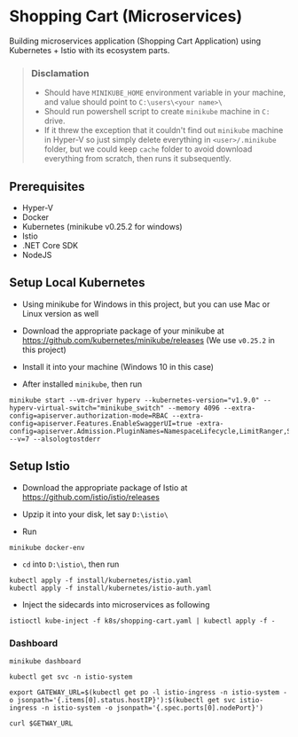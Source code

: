 # Shopping Cart (Microservices)
Building microservices application (Shopping Cart Application) using Kubernetes + Istio with its ecosystem parts.

> ### Disclamation 
> - Should have `MINIKUBE_HOME` environment variable in your machine, and value should point to `C:\users\<your name>\`
> - Should run powershell script to create `minikube` machine in `C:` drive.
> - If it threw the exception that it couldn't find out `minikube` machine in Hyper-V so just simply delete everything in `<user>/.minikube` folder, but we could keep `cache` folder to avoid download everything from scratch, then runs it subsequently.

## Prerequisites
- Hyper-V
- Docker
- Kubernetes (minikube v0.25.2 for windows)
- Istio
- .NET Core SDK
- NodeJS

## Setup Local Kubernetes
- Using minikube for Windows in this project, but you can use Mac or Linux version as well

- Download the appropriate package of your minikube at https://github.com/kubernetes/minikube/releases (We use `v0.25.2` in this project)

- Install it into your machine (Windows 10 in this case)

- After installed `minikube`, then run 

```
minikube start --vm-driver hyperv --kubernetes-version="v1.9.0" --hyperv-virtual-switch="minikube_switch" --memory 4096 --extra-config=apiserver.authorization-mode=RBAC --extra-config=apiserver.Features.EnableSwaggerUI=true -extra-config=apiserver.Admission.PluginNames=NamespaceLifecycle,LimitRanger,ServiceAccount,DefaultStorageClass,DefaultTolerationSeconds,MutatingAdmissionWebhook,ValidatingAdmissionWebhook,ResourceQuota --v=7 --alsologtostderr
```

## Setup Istio
- Download the appropriate package of Istio at https://github.com/istio/istio/releases 

- Upzip it into your disk, let say `D:\istio\` 

- Run
```
minikube docker-env
```

- `cd` into `D:\istio\`, then run

```
kubectl apply -f install/kubernetes/istio.yaml
kubectl apply -f install/kubernetes/istio-auth.yaml
```

- Inject the sidecards into microservices as following 

```
istioctl kube-inject -f k8s/shopping-cart.yaml | kubectl apply -f -
```

### Dashboard

```
minikube dashboard
```

```
kubectl get svc -n istio-system
```

```
export GATEWAY_URL=$(kubectl get po -l istio-ingress -n istio-system -o jsonpath='{.items[0].status.hostIP}'):$(kubectl get svc istio-ingress -n istio-system -o jsonpath='{.spec.ports[0].nodePort}')
```

```
curl $GETWAY_URL
```